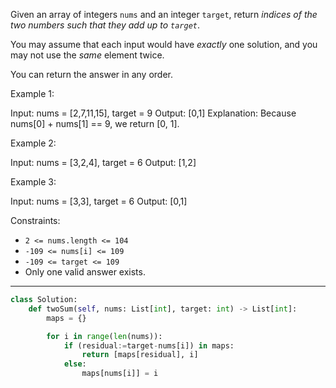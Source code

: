 Given an array of integers `nums` and an integer `target`, return _indices of the two numbers such that they add up to `target`_.

You may assume that each input would have _exactly_ one solution, and you may not use the _same_ element twice.

You can return the answer in any order.

Example 1:

Input: nums = [2,7,11,15], target = 9
Output: [0,1]
Explanation: Because nums[0] + nums[1] == 9, we return [0, 1].

Example 2:

Input: nums = [3,2,4], target = 6
Output: [1,2]

Example 3:

Input: nums = [3,3], target = 6
Output: [0,1]

Constraints:

- `2 <= nums.length <= 104`
- `-109 <= nums[i] <= 109`
- `-109 <= target <= 109`
- Only one valid answer exists.

---

```python
class Solution:
    def twoSum(self, nums: List[int], target: int) -> List[int]:
        maps = {}

        for i in range(len(nums)):
            if (residual:=target-nums[i]) in maps:
                return [maps[residual], i]
            else:
                maps[nums[i]] = i
```
